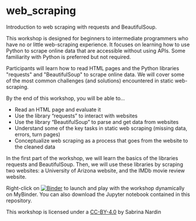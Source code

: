 # web_scraping
 
Introduction to web scraping with requests and BeautifulSoup.

This workshop is designed for beginners to intermediate programmers who have no or little web-scraping experience. 
It focuses on learning how to use Python to scrape online data that are accessible without using APIs. 
Some familiarity with Python is preferred but not required. 

Participants will learn how to read HTML pages and the Python libraries "requests" and "BeautifulSoup" to scrape online data.
We will cover some of the most common challenges (and solutions) encountered in static web-scraping.

By the end of this workshop, you will be able to...
* Read an HTML page and evaluate it
* Use the library “requests” to interact with websites
* Use the library “BeautifulSoup” to parse and get data from websites
* Understand some of the key tasks in static web scraping (missing data, errors, turn pages)
* Conceptualize web scraping as a process that goes from the website to the cleaned data

In the first part of the workshop, we will learn the basics of the libraries requests and BeautifulSoup. 
Then, we will use these libraries by scraping two websites: a University of Arizona website, and the IMDb movie review website.

Right-click on [![Binder](https://mybinder.org/badge_logo.svg)](https://mybinder.org/v2/gh/brinasab/web_scraping/main?filepath=webscraping_workshop.ipynb) 
to launch and play with the workshop dynamically on MyBinder. You can also download the Jupyter notebook contained in this repository.

This workshop is licensed under a [CC-BY-4.0](https://creativecommons.org/licenses/by/4.0/) by Sabrina Nardin